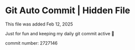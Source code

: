 # Git Auto Commit | Hidden File

This file was added Feb 12, 2025

Just for fun and keeping my daily git commit active 🤪

commit number: 2727146
